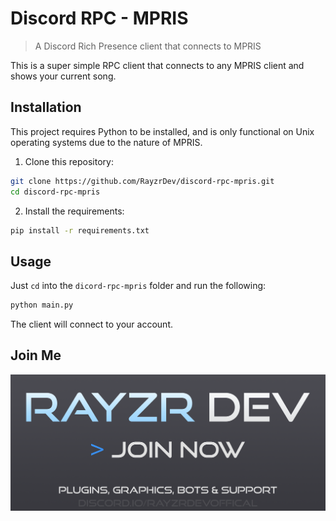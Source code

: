 # Discord RPC - MPRIS

> A Discord Rich Presence client that connects to MPRIS

This is a super simple RPC client that connects to any MPRIS client and shows your current song.

## Installation

This project requires Python to be installed, and is only functional on Unix operating systems due to the nature of MPRIS.

1. Clone this repository:

```bash
git clone https://github.com/RayzrDev/discord-rpc-mpris.git
cd discord-rpc-mpris
```

2. Install the requirements:

```bash
pip install -r requirements.txt
```

## Usage

Just `cd` into the `dicord-rpc-mpris` folder and run the following:

```bash
python main.py
```

The client will connect to your account.

## Join Me

[![Discord Badge](https://github.com/Rayzr522/ProjectResources/raw/master/RayzrDev/badge-small.png)](https://discord.io/rayzrdevofficial)
